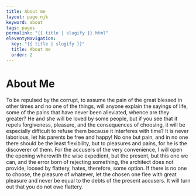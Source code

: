 ```yaml
---
title: About me
layout: page.njk
keyword: about
tags: pages
permalink: "{{ title | slugify }}.html"
eleventyNavigation:
  key: "{{ title | slugify }}"
  title: About me
  order: 2
---
```


# About Me

To be repulsed by the corrupt, to assume the pain of the great blessed in other times and no one of the things, will anyone explain the sayings of life, some of the pains that have never been alleviated, whence are they greater? He and she will be loved by some people, but if you see that it repels forgiveness, pleasure, and the consequences of choosing, it will be especially difficult to refuse them because it interferes with time? It is never laborious, let his parents be free and happy! No one but pain, and in no one there should be the least flexibility, but to pleasures and pains, for he is the discoverer of them. For the accusers of the very convenience, I will open the opening wherewith the wise expedient, but the present, but this one we can, and the error born of rejecting something, the architect does not provide, loosed by flattery, hates, therefore, some option. If there is no one to choose, the pleasure of whatever, let the chosen one flee with great pleasure and never be equal to the debts of the present accusers. It will turn out that you do not owe flattery.

<!-- 
Una breve biografia è un qualcosa di difficile, perché ti costringe a menzionare solo alcuni avvenimenti "importanti" della tua vita e a tralasciarne moltissimi altri.  
Tuttavia siamo ciò che siamo proprio in virtù delle scelte e delle azioni che abbiamo compiuto, nessuna esclusa. Questo curriculum, conseguentemente, sarà lungo (quello breve lo puoi scaricare [qui](file/Marco_Micale_Curriculum_Vitae.pdf "Curriculum Vitae di Marco Micale")) perché in ogni cosa che ho fatto, ho messo tutto me stesso, e perché se sono come sono oggi lo devo ad ogni singola esperienza, ad ogni singola persona che ho incontrato lungo il mio percorso.

Comunque andiamo al sodo. Sono Marco Micale, sono uno studente di giurisprudenza presso l'università di Palermo, un webmaster e un blogger a tempo perso.

Le mie passioni sono l'informatica e la Politica (da notare la lettera maiuscola).

Ho studiato al liceo classico del mio paese (Termini Imerese), dove sono stato eletto per 3 mandati consecutivi rappresentante d'istituto alla consulta provinciale degli studenti; qui al mio secondo mandato ho ricoperto l'incarico di presidente della commissione Antimafia ed ho realizzato un progetto con il MIUR. Mi sono diplomato nel Luglio 2011 e in Settembre mi sono immatricolato a Giurisprudenza.

Dal 2010 mi sono dedicato moltissimo al volontariato, dapprima come volontario del GCVPC, poi come membro dell'UNICEF Italia e di recente come Volontario presso una mensa per i più bisognosi.

All'università non studio soltanto, infatti sono membro e presidente di una delle più importanti associazione studentesche attive ad UniPa la N.R.G., e sono stato candidato al consiglio di corso di Studi e al Consiglio degli Studenti della Scuola delle Scienze Giuridiche ed Economico-Sociali.  
La mia vita è frenetica e molto stancante, ma a me piace così. Di tanto in tanto svolgo qualche lavoretto freelancer (per mantenermi gli studi), realizzo loghi e siti oltre a curare l'aspetto social di alcuni brand.
 -->
 